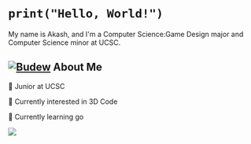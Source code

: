 # ```print("Hello, World!")``` 
My name is Akash, and I'm a Computer Science:Game Design major and Computer Science minor at UCSC.
## [![Budew](https://img.pokemondb.net/sprites/black-white/anim/normal/budew.gif)](https://pokemondb.net/pokedex/budew) About Me            
🏫 Junior at UCSC

🔭 Currently interested in 3D Code

🌱 Currently learning go 

<img src=".thumb/animation/gopher-dance-long-3x.gif ">
